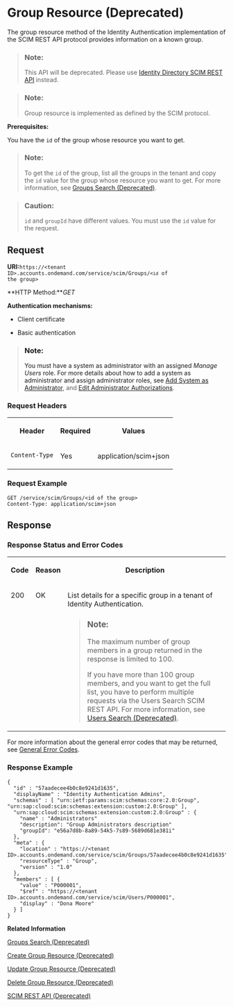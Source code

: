 <!-- loio8c6ebd7c1c564d8e9eb4fa404641d6e7 -->

# Group Resource \(Deprecated\)

The group resource method of the Identity Authentication implementation of the SCIM REST API protocol provides information on a known group.



> ### Note:  
> This API will be deprecated. Please use [Identity Directory SCIM REST API](https://api.sap.com/api/IdDS_SCIM/overview) instead.



> ### Note:  
> Group resource is implemented as defined by the SCIM protocol.



**Prerequisites:**

You have the `id` of the group whose resource you want to get.

> ### Note:  
> To get the `id` of the group, list all the groups in the tenant and copy the `id` value for the group whose resource you want to get. For more information, see [Groups Search \(Deprecated\)](groups-search-deprecated-77e6811.md).

> ### Caution:  
> `id` and `groupId` have different values. You must use the `id` value for the request.



<a name="loio8c6ebd7c1c564d8e9eb4fa404641d6e7__section_uvh_qc2_nbb"/>

## Request

**URI:**<code>https://&lt;tenant ID&gt;.accounts.ondemand.com/service/scim/Groups/&lt;<code>id</code> of the group&gt;</code>

**HTTP Method:***GET*

**Authentication mechanisms:**

-   Client certificate

-   Basic authentication


> ### Note:  
> You must have a system as administrator with an assigned *Manage Users* role. For more details about how to add a system as administrator and assign administrator roles, see [Add System as Administrator](../Operation-Guide/add-administrators-bbbdbdd.md#loiocefb742a36754b18bbe5c3503ac6d87c), and [Edit Administrator Authorizations](../Operation-Guide/edit-administrator-authorizations-86ee374.md).



### Request Headers


<table>
<tr>
<th valign="top">

Header



</th>
<th valign="top">

Required



</th>
<th valign="top">

Values



</th>
</tr>
<tr>
<td valign="top">

`Content-Type`



</td>
<td valign="top">

Yes



</td>
<td valign="top">

application/scim+json



</td>
</tr>
</table>



### Request Example

```
GET /service/scim/Groups/<id of the group>
Content-Type: application/scim+json

```



<a name="loio8c6ebd7c1c564d8e9eb4fa404641d6e7__section_f1p_r2v_4bb"/>

## Response



### Response Status and Error Codes


<table>
<tr>
<th valign="top">

Code



</th>
<th valign="top">

Reason



</th>
<th valign="top">

Description



</th>
</tr>
<tr>
<td valign="top">

200



</td>
<td valign="top">

OK



</td>
<td valign="top">

List details for a specific group in a tenant of Identity Authentication.

> ### Note:  
> The maximum number of group members in a group returned in the response is limited to 100.
> 
> If you have more than 100 group members, and you want to get the full list, you have to perform multiple requests via the Users Search SCIM REST API. For more information, see [Users Search \(Deprecated\)](users-search-deprecated-3af7dfa.md).



</td>
</tr>
</table>

For more information about the general error codes that may be returned, see [General Error Codes](general-error-codes-182352d.md).



### Response Example



```
{
  "id" : "57aadecee4b0c8e9241d1635",
  "displayName" : "Identity Authentication Admins",
  "schemas" : [ "urn:ietf:params:scim:schemas:core:2.0:Group", "urn:sap:cloud:scim:schemas:extension:custom:2.0:Group" ],
  "urn:sap:cloud:scim:schemas:extension:custom:2.0:Group" : {
    "name" : "Administrators"
    "description": "Group Administrators description"
    "groupId": "e56a7d8b-8a89-54k5-7s89-5689d681e381i"
  },
  "meta" : {
    "location" : "https://<tenant ID>.accounts.ondemand.com/service/scim/Groups/57aadecee4b0c8e9241d1635",
    "resourceType" : "Group",
    "version" : "1.0"
  },
  "members" : [ {
    "value" : "P000001",
    "$ref" : "https://<tenant ID>.accounts.ondemand.com/service/scim/Users/P000001",
    "display" : "Dona Moore"
  } ]
}
```



 

**Related Information**  


[Groups Search \(Deprecated\)](groups-search-deprecated-77e6811.md "The group search method of the Identity Authentication implementation of the SCIM REST API protocol allows you to perform a request for group search. Group search is implemented as defined by the System for Cross-domain Identity Management (SCIM) protocol.")

[Create Group Resource \(Deprecated\)](create-group-resource-deprecated-a831c94.md "The create group resource method of the Identity Authentication implementation of the SCIM REST API protocol provides information on the creation of a user group.")

[Update Group Resource \(Deprecated\)](update-group-resource-deprecated-81ca50e.md "The update group method of the Identity Authentication implementation of the SCIM REST API protocol provides information on the update of an existing group. The method does not create a new group.")

[Delete Group Resource \(Deprecated\)](delete-group-resource-deprecated-41bb519.md "The delete group resource method of the Identity Authentication implementation of the SCIM REST API protocol allows you to delete an existing group. Delete group resource is implemented as defined by the System for Cross-domain Identity Management (SCIM) protocol.")

[SCIM REST API \(Deprecated\)](scim-rest-api-deprecated-2f21568.md "This section contains information about the Identity Authentication implementation of the System for Cross-domain Identity Management (SCIM) REST API protocol.")

